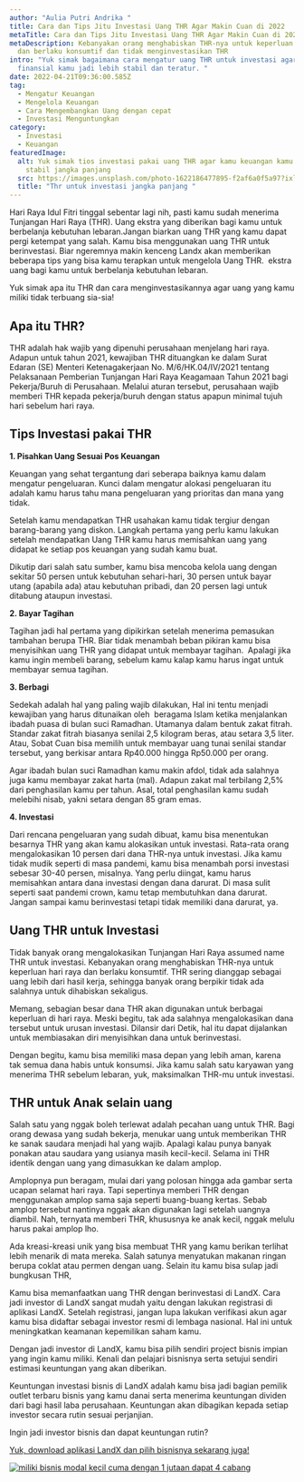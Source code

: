 ```yaml
---
author: "Aulia Putri Andrika "
title: Cara dan Tips Jitu Investasi Uang THR Agar Makin Cuan di 2022
metaTitle: Cara dan Tips Jitu Investasi Uang THR Agar Makin Cuan di 2022
metaDescription: Kebanyakan orang menghabiskan THR-nya untuk keperluan hari raya
  dan berlaku konsumtif dan tidak menginvestasikan THR
intro: "Yuk simak bagaimana cara mengatur uang THR untuk investasi agar
  finansial kamu jadi lebih stabil dan teratur. "
date: 2022-04-21T09:36:00.585Z
tag:
  - Mengatur Keuangan
  - Mengelola Keuangan
  - Cara Mengembangkan Uang dengan cepat
  - Investasi Menguntungkan
category:
  - Investasi
  - Keuangan
featuredImage:
  alt: Yuk simak tios investasi pakai uang THR agar kamu keuangan kamu tetap
    stabil jangka panjang
  src: https://images.unsplash.com/photo-1622186477895-f2af6a0f5a97?ixlib=rb-1.2.1&ixid=MnwxMjA3fDB8MHxwaG90by1wYWdlfHx8fGVufDB8fHx8&auto=format&fit=crop&w=870&q=80
  title: "Thr untuk investasi jangka panjang "
---
```

<!--StartFragment-->

Hari Raya Idul Fitri tinggal sebentar lagi nih, pasti kamu sudah menerima Tunjangan Hari Raya (THR). Uang ekstra yang diberikan bagi kamu untuk berbelanja kebutuhan lebaran.Jangan biarkan uang THR yang kamu dapat pergi ketempat yang salah. Kamu bisa menggunakan uang THR untuk berinvestasi. Biar ngeremnya makin kenceng Landx akan memberikan beberapa tips yang bisa kamu terapkan untuk mengelola Uang THR.  ekstra uang bagi kamu untuk berbelanja kebutuhan lebaran.

Yuk simak apa itu THR dan cara menginvestasikannya agar uang yang kamu miliki tidak terbuang sia-sia!

## Apa itu THR?

THR adalah hak wajib yang dipenuhi perusahaan menjelang hari raya. Adapun untuk tahun 2021, kewajiban THR dituangkan ke dalam Surat Edaran (SE) Menteri Ketenagakerjaan No. M/6/HK.04/IV/2021 tentang Pelaksanaan Pemberian Tunjangan Hari Raya Keagamaan Tahun 2021 bagi Pekerja/Buruh di Perusahaan. Melalui aturan tersebut, perusahaan wajib memberi THR kepada pekerja/buruh dengan status apapun minimal tujuh hari sebelum hari raya.

## Tips Investasi pakai THR

**1. Pisahkan Uang Sesuai Pos Keuangan** 

Keuangan yang sehat tergantung dari seberapa baiknya kamu dalam mengatur pengeluaran. Kunci dalam mengatur alokasi pengeluaran itu adalah kamu harus tahu mana pengeluaran yang prioritas dan mana yang tidak. 

Setelah kamu mendapatkan THR usahakan kamu tidak tergiur dengan barang-barang yang diskon. Langkah pertama yang perlu kamu lakukan setelah mendapatkan Uang THR kamu harus memisahkan uang yang didapat ke setiap pos keuangan yang sudah kamu buat.

Dikutip dari salah satu sumber, kamu bisa mencoba kelola uang dengan sekitar 50 persen untuk kebutuhan sehari-hari, 30 persen untuk bayar utang (apabila ada) atau kebutuhan pribadi, dan 20 persen lagi untuk ditabung ataupun investasi.

**2. Bayar Tagihan** 

Tagihan jadi hal pertama yang dipikirkan setelah menerima pemasukan tambahan berupa THR. Biar tidak menambah beban pikiran kamu bisa menyisihkan uang THR yang didapat untuk membayar tagihan.  Apalagi jika kamu ingin membeli barang, sebelum kamu kalap kamu harus ingat untuk membayar semua tagihan. 

**3. Berbagi** 

Sedekah adalah hal yang paling wajib dilakukan, Hal ini tentu menjadi kewajiban yang harus ditunaikan oleh  beragama Islam ketika menjalankan ibadah puasa di bulan suci Ramadhan. Utamanya dalam bentuk zakat fitrah. Standar zakat fitrah biasanya senilai 2,5 kilogram beras, atau setara 3,5 liter. Atau, Sobat Cuan bisa memilih untuk membayar uang tunai senilai standar tersebut, yang berkisar antara Rp40.000 hingga Rp50.000 per orang.

Agar ibadah bulan suci Ramadhan kamu makin afdol, tidak ada salahnya juga kamu membayar zakat harta (mal). Adapun zakat mal terbilang 2,5% dari penghasilan kamu per tahun. Asal, total penghasilan kamu sudah melebihi nisab, yakni setara dengan 85 gram emas.

**4. Investasi** 

Dari rencana pengeluaran yang sudah dibuat, kamu bisa menentukan besarnya THR yang akan kamu alokasikan untuk investasi. Rata-rata orang mengalokasikan 10 persen dari dana THR-nya untuk investasi. Jika kamu tidak mudik seperti di masa pandemi, kamu bisa menambah porsi investasi sebesar 30-40 persen, misalnya. Yang perlu diingat, kamu harus memisahkan antara dana investasi dengan dana darurat. Di masa sulit seperti saat pandemi crown, kamu tetap membutuhkan dana darurat. Jangan sampai kamu berinvestasi tetapi tidak memiliki dana darurat, ya.

## Uang THR untuk Investasi 

Tidak banyak orang mengalokasikan Tunjangan Hari Raya assumed name THR untuk investasi. Kebanyakan orang menghabiskan THR-nya untuk keperluan hari raya dan berlaku konsumtif. THR sering dianggap sebagai uang lebih dari hasil kerja, sehingga banyak orang berpikir tidak ada salahnya untuk dihabiskan sekaligus. 

Memang, sebagian besar dana THR akan digunakan untuk berbagai keperluan di hari raya. Meski begitu, tak ada salahnya mengalokasikan dana tersebut untuk urusan investasi. Dilansir dari Detik, hal itu dapat dijalankan untuk membiasakan diri menyisihkan dana untuk berinvestasi. 

Dengan begitu, kamu bisa memiliki masa depan yang lebih aman, karena tak semua dana habis untuk konsumsi. Jika kamu salah satu karyawan yang menerima THR sebelum lebaran, yuk, maksimalkan THR-mu untuk investasi.

## THR untuk Anak selain uang

Salah satu yang nggak boleh terlewat adalah pecahan uang untuk THR. Bagi orang dewasa yang sudah bekerja, menukar uang untuk memberikan THR ke sanak saudara menjadi hal yang wajib. Apalagi kalau punya banyak ponakan atau saudara yang usianya masih kecil-kecil. Selama ini THR identik dengan uang yang dimasukkan ke dalam amplop.

Amplopnya pun beragam, mulai dari yang polosan hingga ada gambar serta ucapan selamat hari raya. Tapi sepertinya memberi THR dengan menggunakan amplop sama saja seperti buang-buang kertas. Sebab amplop tersebut nantinya nggak akan digunakan lagi setelah uangnya diambil. Nah, ternyata memberi THR, khususnya ke anak kecil, nggak melulu harus pakai amplop lho. 

Ada kreasi-kreasi unik yang bisa membuat THR yang kamu berikan terlihat lebih menarik di mata mereka. Salah satunya menyatukan makanan ringan berupa coklat atau permen dengan uang. Selain itu kamu bisa sulap jadi bungkusan THR, 

Kamu bisa memanfaatkan uang THR dengan berinvestasi di LandX. Cara jadi investor di LandX sangat mudah yaitu dengan lakukan registrasi di aplikasi LandX. Setelah registrasi, jangan lupa lakukan verifikasi akun agar kamu bisa didaftar sebagai investor resmi di lembaga nasional. Hal ini untuk meningkatkan keamanan kepemilikan saham kamu.

Dengan jadi investor di LandX, kamu bisa pilih sendiri project bisnis impian yang ingin kamu miliki. Kenali dan pelajari bisnisnya serta setujui sendiri estimasi keuntungan yang akan diberikan.

Keuntungan investasi bisnis di LandX adalah kamu bisa jadi bagian pemilik outlet terbaru bisnis yang kamu danai serta menerima keuntungan dividen dari bagi hasil laba perusahaan. Keuntungan akan dibagikan kepada setiap investor secara rutin sesuai perjanjian.

Ingin jadi investor bisnis dan dapat keuntungan rutin?

[Yuk, download aplikasi LandX dan pilih bisnisnya sekarang juga!](https://landx.id/project/?utm_source=Blog&utm_medium=organic+keyword&utm_campaign=blog&utm_id=Blog)

[![miliki bisnis modal kecil cuma dengan 1 jutaan dapat 4 cabang ](https://accountgram-production.sfo2.cdn.digitaloceanspaces.com/landx_ghost/2021/11/jadi-owner-bisnis-hanya-1-jutaan-dengan-cuan-yang-sangat-menjanjikan.png)](https://landx.id/project/?utm_source=Blog&utm_medium=organic+keyword&utm_campaign=blog&utm_id=Blog)